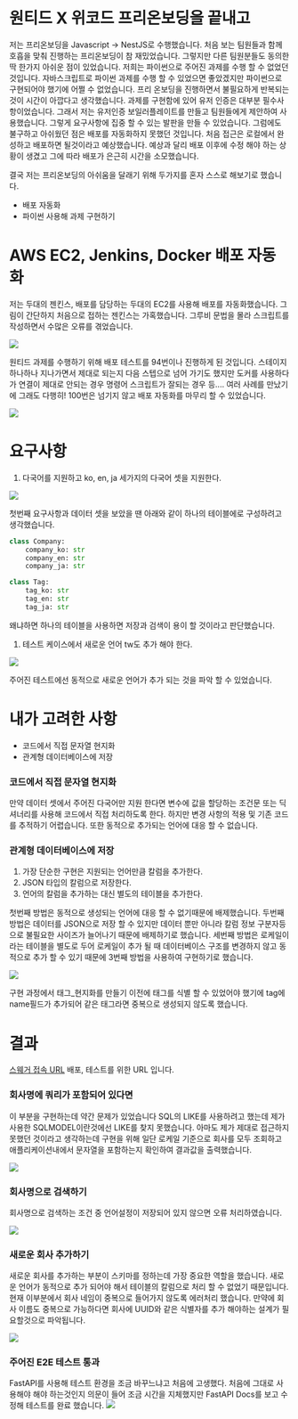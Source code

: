 # 원티드 X 위코드 프리온보딩을 끝내고

저는 프리온보딩을 Javascript -> NestJS로 수행했습니다. 처음 보는 팀원들과 함께 호흡을 맞춰 진행하는 프리온보딩이 참 재밌었습니다.
그렇지만 다른 팀원분들도 동의한 딱 한가지 아쉬운 점이 있었습니다. 저희는 파이썬으로 주어진 과제를 수행 할 수 없었던 것입니다.
자바스크립트로 파이썬 과제를 수행 할 수 있었으면 좋았겠지만 파이썬으로 구현되어야 했기에 어쩔 수 없었습니다.
프리 온보딩을 진행하면서 불필요하게 반복되는 것이 시간이 아깝다고 생각했습니다. 과제를 구현함에 있어 유저 인증은 대부분 필수사항이었습니다.
그래서 저는 유저인증 보일러플레이트를 만들고 팀원들에게 제안하여 사용했습니다. 그렇게 요구사항에 집중 할 수 있는 발판을 만들 수 있었습니다.
그럼에도 불구하고 아쉬웠던 점은 배포를 자동화하지 못했던 것입니다. 처음 접근은 로컬에서 완성하고 배포하면 될것이라고 예상했습니다.
예상과 달리 배포 이후에 수정 해야 하는 상황이 생겼고 그에 따라 배포가 은근히 시간을 소모했습니다.

결국 저는 프리온보딩의 아쉬움을 달래기 위해 두가지를 혼자 스스로 해보기로 했습니다.
- 배포 자동화
- 파이썬 사용해 과제 구현하기

# AWS EC2, Jenkins, Docker 배포 자동화

저는 두대의 젠킨스, 배포를 담당하는 두대의 EC2를 사용해 배포를 자동화했습니다.
그림이 간단하지 처음으로 접하는 젠킨스는 가혹했습니다. 그루비 문법을 몰라 스크립트를 작성하면서 수많은 오류를 겪었습니다.

![](https://images.velog.io/images/42seouler/post/be48dd12-be07-47b2-ac33-38eb57e4bce3/image.png)

원티드 과제를 수행하기 위해 배포 테스트를 94번이나 진행하게 된 것입니다. 스테이지 하나하나 지나가면서 제대로 되는지 다음 스텝으로 넘어
가기도 했지만 도커를 사용하다가 연결이 제대로 안되는 경우 명령어 스크립트가 잘되는 경우 등.... 여러 사례를 만났기에 그래도 다행히!
100번은 넘기지 않고 배포 자동화를 마무리 할 수 있었습니다.

![](https://images.velog.io/images/42seouler/post/c29ac3a0-a5b6-4bf7-864b-4e1040c7ca3a/image.png)


# 요구사항

1. 다국어를 지원하고 ko, en, ja 세가지의 다국어 셋을 지원한다.

![](https://images.velog.io/images/42seouler/post/058b78e0-24c3-4111-9ca7-ec29521b07cf/image.png)

첫번째 요구사항과 데이터 셋을 보았을 땐 아래와 같이 하나의 테이블에로 구성하려고 생각했습니다.

```python
class Company:
	company_ko: str
	company_en: str
	company_ja: str

class Tag:
	tag_ko: str
	tag_en: str
	tag_ja: str
```

왜냐하면 하나의 테이블을 사용하면 저장과 검색이 용이 할 것이라고 판단했습니다.

1. 테스트 케이스에서 새로운 언어 tw도 추가 해야 한다.

![](https://images.velog.io/images/42seouler/post/d626dab1-b425-4eb9-ac90-c974f0f3762d/image.png)

주어진 테스트에선 동적으로 새로운 언어가 추가 되는 것을 파악 할 수 있었습니다.

# 내가 고려한 사항

- 코드에서 직접 문자열 현지화
- 관계형 데이터베이스에 저장

### 코드에서 직접 문자열 현지화

만약 데이터 셋에서 주어진 다국어만 지원 한다면 변수에 값을 할당하는 조건문 또는 딕셔너리를 사용해  코드에서 직접 처리하도록 한다. 하지만 변경 사항의 적용 및 기존 코드를 추적하기 어렵습니다. 또한 동적으로 추가되는 언어에 대응 할 수 없습니다. 

### 관계형 데이터베이스에 저장

1. 가장 단순한 구현은 지원되는 언어만큼 칼럼을 추가한다.
2. JSON 타입의 칼럼으로 저장한다.
3. 언어의 칼럼을 추가하는 대신 별도의 테이블을 추가한다.

첫번째 방법은 동적으로 생성되는 언어에 대응 할 수 없기때문에 배제했습니다.
두번째 방법은 데이터를 JSON으로 저장 할 수 있지만 데이터 뿐만 아니라 칼럼 정보 구분자등으로 불필요한 사이즈가 늘어나기 때문에 배제하기로 했습니다.
세번째 방법은 로케일이라는 테이블을 별도로 두어 로케일이 추가 될 때 데이터베이스 구조를 변경하지 않고 동적으로 추가 할 수 있기 때문에 3번째 방법을 사용하여 구현하기로 했습니다.

![](https://images.velog.io/images/42seouler/post/b70a5714-421c-4e80-ac0b-fb17660a66da/image.png)

구현 과정에서 태그_현지화를 만들기 이전에 태그를 식별 할 수 있었어야 했기에 tag에 name필드가 추가되어 같은 태그라면 중복으로 생성되지 않도록 했습니다.

# 결과

[스웨거 접속 URL](http://13.209.42.60:1234/docs#/) 배포, 테스트를 위한 URL 입니다.

### 회사명에 쿼리가 포함되어 있다면

이 부분을 구현하는데 약간 문제가 있었습니다 SQL의 LIKE를 사용하려고 했는데 제가 사용한 SQLMODEL이란것에선 LIKE를 찾지 못했습니다.
아마도 제가 제대로 접근하지 못했던 것이라고 생각하는데 구현을 위해 일단 로케일 기준으로 회사를 모두 조회하고 애플리케이션내에서 문자열을 포함하는지 확인하여 결과값을 출력했습니다.

![](https://images.velog.io/images/42seouler/post/231059d0-3a88-4ce6-86ad-9439f2538320/image.png)

### 회사명으로 검색하기

회사명으로 검색하는 조건 중 언어설정이 저장되어 있지 않으면 오류 처리하였습니다.

![](https://images.velog.io/images/42seouler/post/d6801899-0fef-4303-81e9-258e17f31345/image.png)

### 새로운 회사 추가하기

새로운 회사를 추가하는 부분이 스키마를 정하는데 가장 중요한 역할을 했습니다. 새로운 언어가 동적으로 추가 되어야 해서 테이블의 칼럼으로 처리 할 수 없었기 때문입니다. 현재 이부분에서 회사 네임이 중복으로 들어가지 않도록 에러처리 했습니다. 만약에 회사 이름도 중복으로 가능하다면
회사에 UUID와 같은 식별자를 추가 해야하는 설계가 필요할것으로 파악됩니다.

![](https://images.velog.io/images/42seouler/post/b08d0bb2-c0b0-4ef3-8f9d-afd691db5bd5/image.png)

### 주어진 E2E 테스트 통과

FastAPI를 사용해 테스트 환경을 조금 바꾸느냐고 처음에 고생했다. 처음에 그대로 사용해야 해야 하는것인지 의문이 들어 조금 시간을 지체했지만 FastAPI Docs를 보고 수정해 테스트를 완료 했습니다.
![](https://images.velog.io/images/42seouler/post/010d0a32-1c18-438d-afe7-56ac5a34488a/%E1%84%89%E1%85%B3%E1%84%8F%E1%85%B3%E1%84%85%E1%85%B5%E1%86%AB%E1%84%89%E1%85%A3%E1%86%BA%202021-12-06%20%E1%84%8B%E1%85%A9%E1%84%8C%E1%85%A5%E1%86%AB%207.50.06.png)


